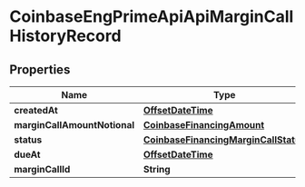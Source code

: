 
# CoinbaseEngPrimeApiApiMarginCallHistoryRecord

## Properties
Name | Type | Description | Notes
------------ | ------------- | ------------- | -------------
**createdAt** | [**OffsetDateTime**](OffsetDateTime.md) |  |  [optional]
**marginCallAmountNotional** | [**CoinbaseFinancingAmount**](CoinbaseFinancingAmount.md) |  |  [optional]
**status** | [**CoinbaseFinancingMarginCallStatus**](CoinbaseFinancingMarginCallStatus.md) |  |  [optional]
**dueAt** | [**OffsetDateTime**](OffsetDateTime.md) |  |  [optional]
**marginCallId** | **String** |  |  [optional]




